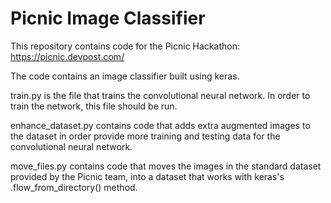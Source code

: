 # Picnic Image Classifier
This repository contains code for the Picnic Hackathon: https://picnic.devpost.com/ 

The code contains an image classifier built using keras.

train.py is the file that trains the convolutional neural network. In order to train the network, this file should be run.

enhance_dataset.py contains code that adds extra augmented images to the dataset in order provide more training and testing data for the convolutional neural network.

move_files.py contains code that moves the images in the standard dataset provided by the Picnic team, into a dataset that works with keras's .flow_from_directory() method.
